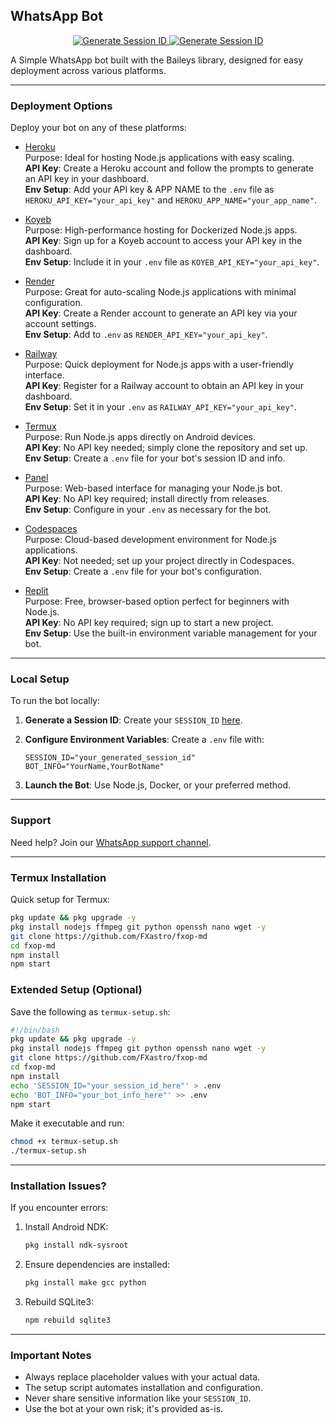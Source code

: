 ## WhatsApp Bot

<p align="center">
  <a href="https://fx-website-one.vercel.app/">
    <img src="https://img.shields.io/badge/FX WEBSITE-000?style=for-the-badge&logo=vercel&logoColor=white" alt="Generate Session ID"/>
  </a>

  <a href="https://github.com/FXastro/fxop-md/fork">
    <img src="https://img.shields.io/badge/FORK REPO-000?style=for-the-badge&logo=github&logoColor=white" alt="Generate Session ID"/>
  </a>
</p>

A Simple WhatsApp bot built with the Baileys library, designed for easy deployment across various platforms.

---

### Deployment Options

Deploy your bot on any of these platforms:

- [Heroku](https://www.heroku.com/deploy?template=https://github.com/FXastro/fxop-md)  
  Purpose: Ideal for hosting Node.js applications with easy scaling.  
  **API Key**: Create a Heroku account and follow the prompts to generate an API key in your dashboard.  
  **Env Setup**: Add your API key & APP NAME to the `.env` file as `HEROKU_API_KEY="your_api_key"` and `HEROKU_APP_NAME="your_app_name"`.

- [Koyeb](https://app.koyeb.com/services/deploy?type=docker&image=docker.io/fxastro/fxop-md&name=fxop-md-demo)  
  Purpose: High-performance hosting for Dockerized Node.js apps.  
  **API Key**: Sign up for a Koyeb account to access your API key in the dashboard.  
  **Env Setup**: Include it in your `.env` file as `KOYEB_API_KEY="your_api_key"`.

- [Render](https://render.com/deploy?repo=https://github.com/FXastro/fxop-md)  
  Purpose: Great for auto-scaling Node.js applications with minimal configuration.  
  **API Key**: Create a Render account to generate an API key via your account settings.  
  **Env Setup**: Add to `.env` as `RENDER_API_KEY="your_api_key"`.

- [Railway](https://railway.app/new/template?template=https://github.com/FXastro/fxop-md)  
  Purpose: Quick deployment for Node.js apps with a user-friendly interface.  
  **API Key**: Register for a Railway account to obtain an API key in your dashboard.  
  **Env Setup**: Set it in your `.env` as `RAILWAY_API_KEY="your_api_key"`.

- [Termux](https://github.com/FXastro/fxop-md?tab=readme-ov-file#termux-installation)  
  Purpose: Run Node.js apps directly on Android devices.  
  **API Key**: No API key needed; simply clone the repository and set up.  
  **Env Setup**: Create a `.env` file for your bot's session ID and info.

- [Panel](https://github.com/FXastro/fxop-md/releases/)  
  Purpose: Web-based interface for managing your Node.js bot.  
  **API Key**: No API key required; install directly from releases.  
  **Env Setup**: Configure in your `.env` as necessary for the bot.

- [Codespaces](https://github.com/codespaces/new?repo=843557699&ref=master)  
  Purpose: Cloud-based development environment for Node.js applications.  
  **API Key**: Not needed; set up your project directly in Codespaces.  
  **Env Setup**: Create a `.env` file for your bot's configuration.

- [Replit](https://replit.com/~)  
  Purpose: Free, browser-based option perfect for beginners with Node.js.  
  **API Key**: No API key required; sign up to start a new project.  
  **Env Setup**: Use the built-in environment variable management for your bot.

---

### Local Setup

To run the bot locally:

1. **Generate a Session ID**: Create your `SESSION_ID` [here](https://fx-session.vercel.app/).

2. **Configure Environment Variables**: Create a `.env` file with:

   ```env
   SESSION_ID="your_generated_session_id"
   BOT_INFO="YourName,YourBotName"
   ```

3. **Launch the Bot**: Use Node.js, Docker, or your preferred method.

---

### Support

Need help? Join our [WhatsApp support channel](https://whatsapp.com/channel/0029VambPbJ2f3ERs37HvM2J).

---

### Termux Installation

Quick setup for Termux:

```bash
pkg update && pkg upgrade -y
pkg install nodejs ffmpeg git python openssh nano wget -y
git clone https://github.com/FXastro/fxop-md
cd fxop-md
npm install
npm start
```

### Extended Setup (Optional)

Save the following as `termux-setup.sh`:

```bash
#!/bin/bash
pkg update && pkg upgrade -y
pkg install nodejs ffmpeg git python openssh nano wget -y
git clone https://github.com/FXastro/fxop-md
cd fxop-md
npm install
echo 'SESSION_ID="your_session_id_here"' > .env
echo 'BOT_INFO="your_bot_info_here"' >> .env
npm start
```

Make it executable and run:

```bash
chmod +x termux-setup.sh
./termux-setup.sh
```

---

### Installation Issues?

If you encounter errors:

1. Install Android NDK:

   ```bash
   pkg install ndk-sysroot
   ```

2. Ensure dependencies are installed:

   ```bash
   pkg install make gcc python
   ```

3. Rebuild SQLite3:
   ```bash
   npm rebuild sqlite3
   ```

---

### Important Notes

- Always replace placeholder values with your actual data.
- The setup script automates installation and configuration.
- Never share sensitive information like your `SESSION_ID`.
- Use the bot at your own risk; it's provided as-is.
